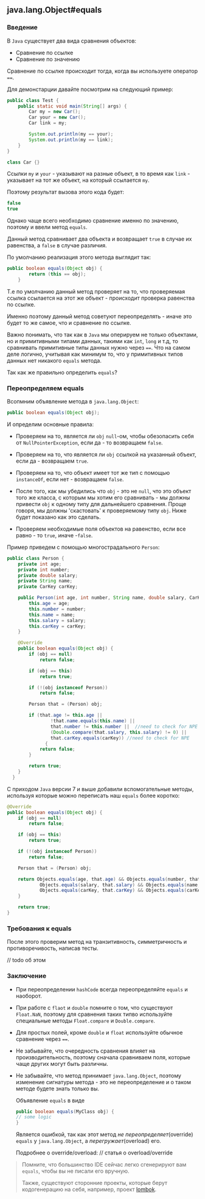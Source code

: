 ## java.lang.Object#equals

### Введение

В `Java` существует два вида сравнения объектов:

* Сравнение по ссылке
* Сравнение по значению

Сравнение по ссылке происходит тогда, когда вы используете оператор `==`.

Для демонстарции давайте посмотрим на следующий пример:

```java
public class Test {
    public static void main(String[] args) {
        Car my = new Car();
        Car your = new Car();
        Car link = my;

        System.out.println(my == your);
        System.out.println(my == link);
    }
}

class Car {}
```

Ссылки `my` и `your` - указывают на разные объект, в то время как `link` - указывает на тот же объект, на который ссылается `my`.

Поэтому результат вызова этого кода будет:

```java
false
true
```

Однако чаще всего необходимо сравнение именно по значению, поэтому и ввели метод `equals`.

Данный метод сравнивает два объекта и возвращает `true` в случае их равенства, а `false` в случае различия.

По умолчанию реализация этого метода выглядит так:

```java
public boolean equals(Object obj) {
        return (this == obj);
    }
```

Т.е по умолчанию данный метод проверяет на то, что проверяемая ссылка ссылается на этот же объект - происходит проверка равенства по ссылке.

Именно поэтому данный метод советуют переопределять - иначе это будет то же самое, что и сравнение по ссылке.

Важно понимать, что так как в `Java` мы оперируем не только объектами, но и примитивными типами данных, такими как `int`, `long` и т.д, то сравнивать примитивные типы данных нужно через `==`.
Что на самом деле логично, учитывая как минимум то, что у примитивных типов данных нет никакого `equals` метода.


Так как же правильно определить `equals`?

### Переопределяем equals

Всопмним объявление метода в `java.lang.Object`:

```java
public boolean equals(Object obj);
```

И определим основные правила:

* Проверяем на то, является ли `obj` `null`-ом, чтобы обезопасить себя от `NullPointerException`, если да - то возвращаем `false`.

* Проверяем на то, что является ли `obj` ссылкой на указанный объект, если да - возвращаем `true`.

* Проверяем на то, что объект имеет тот же тип с помощью `instanceOf`, если нет - возвращаем `false`.

* После того, как мы убедились что `obj` - это не `null`, что это объект того же класса, с которым мы хотим его сравнивать - мы должны привести `obj` к одному типу для дальнейшего сравнения. Проще говоря, мы должны 'скастовать' к проверяемому типу `obj`. Ниже будет показано как это сделать.

* Проверяем необходимые поля объектов на равенство, если все равно - то `true`, иначе  -`false`.

Пример приведем с помощью многострадального `Person`:

```java
public class Person {
    private int age;
    private int number;
    private double salary;
    private String name;
    private CarKey carKey;

    public Person(int age, int number, String name, double salary, CarKey carKey) {
        this.age = age;
        this.number = number;
        this.name = name;
        this.salary = salary;
        this.carKey = carKey;
    }

    @Override
    public boolean equals(Object obj) {
        if (obj == null)
            return false;

        if (obj == this)
            return true;

        if (!(obj instanceof Person))
            return false;

        Person that = (Person) obj;

        if (that.age != this.age ||
                !that.name.equals(this.name) ||
                that.number != this.number ||  //need to check for NPE
                (Double.compare(that.salary, this.salary) != 0) ||
                that.carKey.equals(carKey)) //need to check for NPE
              {
            return false;
        }

        return true;
    }
  }
```

С приходом `Java` версии 7 и выше добавили вспомогательные методы, используя которые можно переписать наш `equals` более коротко:

```java
@Override
public boolean equals(Object obj) {
    if (obj == null)
        return false;

    if (obj == this)
        return true;

    if (!(obj instanceof Person))
        return false;

    Person that = (Person) obj;

    return Objects.equals(age, that.age) && Objects.equals(number, that.number) &&
            Objects.equals(salary, that.salary) && Objects.equals(name, that.name) &&
            Objects.equals(carKey, that.carKey) && Objects.equals(carKey, that.carKey);
    }

    return true;
}
```

### Требования к equals

После этого проверим метод на транзитивность, симметричность и противоречивость, написав тесты.

// todo об этом

### Заключение

* При переопределении `hashCode` всегда переопределяйте `equals` и наоборот.

* При работе с `flaot` и `double` помните о том, что существуют `Float.NaN`, поэтому для сравнения таких типво используйте специальные методы `Float.compare` и `Double.compare`.

* Для простых полей, кроме `double` и `float` используйте обычное сравнение через `==`.

* Не забывайте, что очередность сравнения влияет на производительность, поэтому сначала сравниваем поля, которые чаще других могут быть различны.

* Не забывайте, что метод принимает `java.lang.Object`, поэтому изменение сигнатуры метода - это не переопределение и о таком методе будете знать только вы.

    Объявление `equals` в виде
    ```java
    public boolean equals(MyClass obj) {
    // some logic
    }
    ```
    Является ошибкой, так как этот метод *не переопределяет*(override) `equals` у `java.lang.Object`, а *перегружает*(overload) его.

    Подробнее о override/overload: // статья о overload/override

> Помните, что большинство IDE сейчас легко сгенерируют вам `equals`, чтобы вы не писали его вручную.
>
> Также, существуют сторонние проекты, которые берут кодогенерацию на себя, например, проект [lombok](https://projectlombok.org/).
